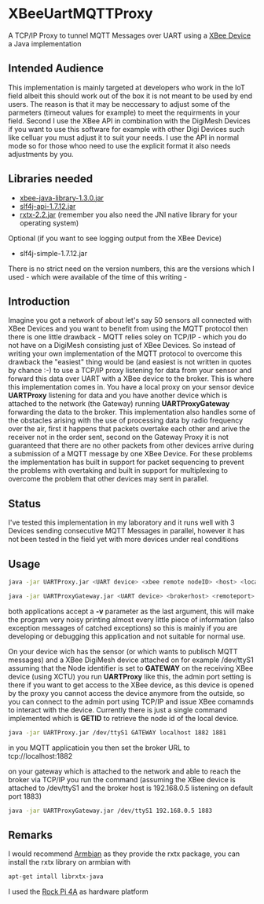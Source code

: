 # XBeeUartMQTTProxy
A TCP/IP Proxy to tunnel MQTT Messages over UART using a [XBee Device](https://www.digi.com/xbee)
a Java implementation

## Intended Audience
This implementation is mainly targeted at developers who work in the IoT field albeit this should work out of the box it is not meant to be used by end users. The reason is that it may be neccessary to adjust some of the parmeters (timeout values for example) to meet the requirments in your field. Second I use the XBee API in combination with the DigiMesh Devices if you want to use this software for example with other Digi Devices such like celluar you must adjust it to suit your needs. I use the API in normal mode so for those whoo need to use the explicit format it also needs adjustments by you.

## Libraries needed

 - [xbee-java-library-1.3.0.jar](https://github.com/digidotcom/xbee-java/releases)
 - [slf4j-api-1.7.12.jar](http://www.slf4j.org/download.html)
 - [rxtx-2.2.jar](http://rxtx.qbang.org/) (remember you also need the JNI native library for your operating system)

Optional (if you want to see logging output from the XBee Device)

 - slf4j-simple-1.7.12.jar

There is no strict need on the version numbers, this are the versions which I used - which were available of the time of this writing -

## Introduction

Imagine you got a network of about let's say 50 sensors all connected with XBee Devices and you want to benefit from using the MQTT protocol then there is one little drawback - MQTT relies soley on TCP/IP - which you do not have on a DigiMesh consisting just of XBee Devices. So instead of writing your own implementation of the MQTT protocol to overcome this drawback the "easiest" thing would be (and easiest is not written in quotes by chance :-) to use a TCP/IP proxy listening for data from your sensor and forward this data over UART with a XBee device to the broker. This is where this implementation comes in. You have a local proxy on your sensor device **UARTProxy** listening for data and you have another device which is attached to the network (the Gateway) running **UARTProxyGateway** forwarding the data to the broker. This implementation also handles some of the obstacles arising with the use of processing data by radio frequency over the air, first it happens that packets overtake each other and arive the receiver not in the order sent, second on the Gateway Proxy it is not guaranteed that there are no other packets from other devices arrive during a submission of a MQTT message by one XBee Device. For these problems the implementation has built in support for packet sequencing to prevent the problems with overtaking and built in support for multiplexing to overcome the problem that other devices may sent in parallel.

## Status

I've tested this implementation in my laboratory and it runs well with 3 Devices sending consecutive MQTT Messages in parallel, however it has not been tested in the field yet with more devices under real conditions

## Usage

```sh
java -jar UARTProxy.jar <UART device> <xbee remote nodeID> <host> <localport> <admin port>
```
```sh
java -jar UARTProxyGateway.jar <UART device> <brokerhost> <remoteport>
```

both applications accept a **-v** parameter as the last argument, this will make the program very noisy printing almost every little piece of information (also exception messages of catched exceptions) so this is mainly if you are developing or debugging this application and not suitable for normal use.

On your device wich has the sensor (or which wants to publisch MQTT messages) and a XBee DigiMesh device attached on for example /dev/ttyS1 assuming that the Node identifier is set to **GATEWAY** on the receiving XBee device (using XCTU) you run **UARTProxy** like this, the admin port setting is there if you want to get access to the XBee device, as this device is opened by the proxy you cannot access the device anymore from the outside, so you can connect to the admin port using TCP/IP and issue XBee comamnds to interact with the device. Currently there is just a single command implemented which is **GETID** to retrieve the node id of the local device.

```sh
java -jar UARTProxy.jar /dev/ttyS1 GATEWAY localhost 1882 1881
```

in you MQTT applicatioin you then set the broker URL to tcp://localhost:1882

on your gateway which is attached to the network and able to reach the broker via TCP/IP you run the command
(assuming the XBee device is attached to /dev/ttyS1 and the broker host is 192.168.0.5 listening on default port 1883)

```sh
java -jar UARTProxyGateway.jar /dev/ttyS1 192.168.0.5 1883
```

## Remarks

I would recommend [Armbian](http://www.armbian.com) as they provide the rxtx package, you can install the rxtx library on armbian with 

```sh
apt-get intall librxtx-java
```
I used the [Rock Pi 4A](https://wiki.radxa.com/Rockpi4) as hardware platform


